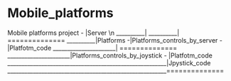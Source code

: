 # Mobile_platforms

Mobile platforms project - |Server \n
__________|
__________|                                             ==============
__________|Platforms -|Platforms_controls_by_server -   |Platfotm_code
______________________|                                 ==============
______________________|Platforms_controls_by_joystick - |Platfotm_code
________________________________________________________|Jpystick_code
________________________________________________________==============
